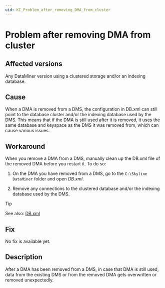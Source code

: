 ```yaml
---
uid: KI_Problem_after_removing_DMA_from_cluster
---
```


# Problem after removing DMA from cluster

## Affected versions

Any DataMiner version using a clustered storage and/or an indexing database.

## Cause

When a DMA is removed from a DMS, the configuration in DB.xml can still point to the database cluster and/or the indexing database used by the DMS. This means that if the DMA is still used after it is removed, it uses the same database and keyspace as the DMS it was removed from, which can cause various issues.

## Workaround

When you remove a DMA from a DMS, manually clean up the DB.xml file of the removed DMA before you restart it. To do so:

1. On the DMA you have removed from a DMS, go to the `C:\Skyline DataMiner` folder and open *DB.xml*.

1. Remove any connections to the clustered database and/or the indexing database used by the DMS.

> [!TIP]
> See also: [DB.xml](xref:DB_xml)

## Fix

No fix is available yet.

## Description

After a DMA has been removed from a DMS, in case that DMA is still used, data from the existing DMS or from the removed DMA gets overwritten or removed unexpectedly.
